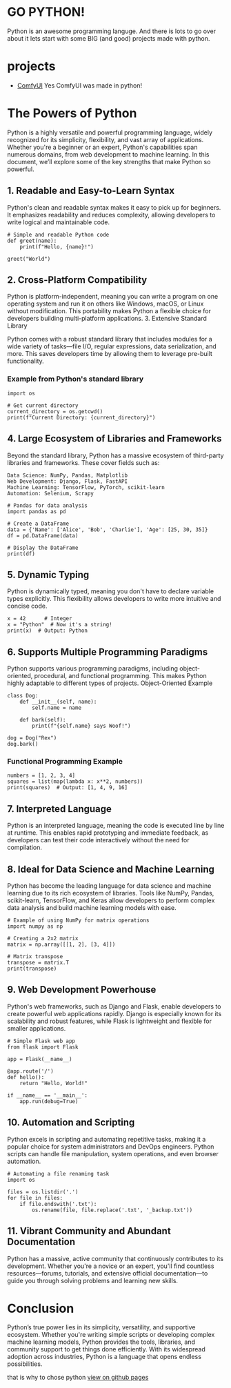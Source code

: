 # GO PYTHON!
Python is an awesome programming languge. And there is lots to go over about it lets start with some BIG (and good) projects made with python.

# projects
+ [ComfyUI](https://github.com/comfyanonymous/comfyui) Yes ComfyUI was made in python!

# The Powers of Python

Python is a highly versatile and powerful programming language, widely recognized for its simplicity, flexibility, and vast array of applications. Whether you're a beginner or an expert, Python's capabilities span numerous domains, from web development to machine learning. In this document, we’ll explore some of the key strengths that make Python so powerful.

## 1. Readable and Easy-to-Learn Syntax

Python's clean and readable syntax makes it easy to pick up for beginners. It emphasizes readability and reduces complexity, allowing developers to write logical and maintainable code.

```
# Simple and readable Python code
def greet(name):
    print(f"Hello, {name}!")

greet("World")
```
## 2. Cross-Platform Compatibility

Python is platform-independent, meaning you can write a program on one operating system and run it on others like Windows, macOS, or Linux without modification. This portability makes Python a flexible choice for developers building multi-platform applications.
3. Extensive Standard Library

Python comes with a robust standard library that includes modules for a wide variety of tasks—file I/O, regular expressions, data serialization, and more. This saves developers time by allowing them to leverage pre-built functionality.

### Example from Python's standard library

```
import os

# Get current directory
current_directory = os.getcwd()
print(f"Current Directory: {current_directory}")
```

## 4. Large Ecosystem of Libraries and Frameworks

Beyond the standard library, Python has a massive ecosystem of third-party libraries and frameworks. These cover fields such as:

    Data Science: NumPy, Pandas, Matplotlib
    Web Development: Django, Flask, FastAPI
    Machine Learning: TensorFlow, PyTorch, scikit-learn
    Automation: Selenium, Scrapy

```
# Pandas for data analysis
import pandas as pd

# Create a DataFrame
data = {'Name': ['Alice', 'Bob', 'Charlie'], 'Age': [25, 30, 35]}
df = pd.DataFrame(data)

# Display the DataFrame
print(df)
```

## 5. Dynamic Typing

Python is dynamically typed, meaning you don't have to declare variable types explicitly. This flexibility allows developers to write more intuitive and concise code.

```
x = 42      # Integer
x = "Python"  # Now it's a string!
print(x)  # Output: Python
```

## 6. Supports Multiple Programming Paradigms

Python supports various programming paradigms, including object-oriented, procedural, and functional programming. This makes Python highly adaptable to different types of projects.
Object-Oriented Example

```
class Dog:
    def __init__(self, name):
        self.name = name

    def bark(self):
        print(f"{self.name} says Woof!")

dog = Dog("Rex")
dog.bark()
```

### Functional Programming Example

```
numbers = [1, 2, 3, 4]
squares = list(map(lambda x: x**2, numbers))
print(squares)  # Output: [1, 4, 9, 16]
```

## 7. Interpreted Language

Python is an interpreted language, meaning the code is executed line by line at runtime. This enables rapid prototyping and immediate feedback, as developers can test their code interactively without the need for compilation.

## 8. Ideal for Data Science and Machine Learning

Python has become the leading language for data science and machine learning due to its rich ecosystem of libraries. Tools like NumPy, Pandas, scikit-learn, TensorFlow, and Keras allow developers to perform complex data analysis and build machine learning models with ease.

```
# Example of using NumPy for matrix operations
import numpy as np

# Creating a 2x2 matrix
matrix = np.array([[1, 2], [3, 4]])

# Matrix transpose
transpose = matrix.T
print(transpose)
```

## 9. Web Development Powerhouse

Python's web frameworks, such as Django and Flask, enable developers to create powerful web applications rapidly. Django is especially known for its scalability and robust features, while Flask is lightweight and flexible for smaller applications.

```
# Simple Flask web app
from flask import Flask

app = Flask(__name__)

@app.route('/')
def hello():
    return "Hello, World!"

if __name__ == '__main__':
    app.run(debug=True)
```

## 10. Automation and Scripting

Python excels in scripting and automating repetitive tasks, making it a popular choice for system administrators and DevOps engineers. Python scripts can handle file manipulation, system operations, and even browser automation.

```
# Automating a file renaming task
import os

files = os.listdir('.')
for file in files:
    if file.endswith('.txt'):
        os.rename(file, file.replace('.txt', '_backup.txt'))
```

## 11. Vibrant Community and Abundant Documentation

Python has a massive, active community that continuously contributes to its development. Whether you're a novice or an expert, you'll find countless resources—forums, tutorials, and extensive official documentation—to guide you through solving problems and learning new skills.

# Conclusion

Python’s true power lies in its simplicity, versatility, and supportive ecosystem. Whether you're writing simple scripts or developing complex machine learning models, Python provides the tools, libraries, and community support to get things done efficiently. With its widespread adoption across industries, Python is a language that opens endless possibilities.

that is why to chose python
[view on github pages](https://webbrowser11.github.io/go-python)
